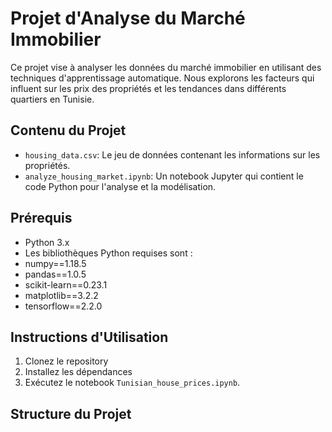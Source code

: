 # Projet d'Analyse du Marché Immobilier

Ce projet vise à analyser les données du marché immobilier en utilisant des techniques d'apprentissage automatique. Nous explorons les facteurs qui influent sur les prix des propriétés et les tendances dans différents quartiers en Tunisie.

## Contenu du Projet

- `housing_data.csv`: Le jeu de données contenant les informations sur les propriétés.
- `analyze_housing_market.ipynb`: Un notebook Jupyter qui contient le code Python pour l'analyse et la modélisation.

## Prérequis

- Python 3.x
- Les bibliothèques Python requises sont :
- numpy==1.18.5 
 - pandas==1.0.5
 - scikit-learn==0.23.1
 - matplotlib==3.2.2
 - tensorflow==2.2.0

## Instructions d'Utilisation

1. Clonez le repository 
2. Installez les dépendances 
3. Exécutez le notebook `Tunisian_house_prices.ipynb`.

## Structure du Projet

